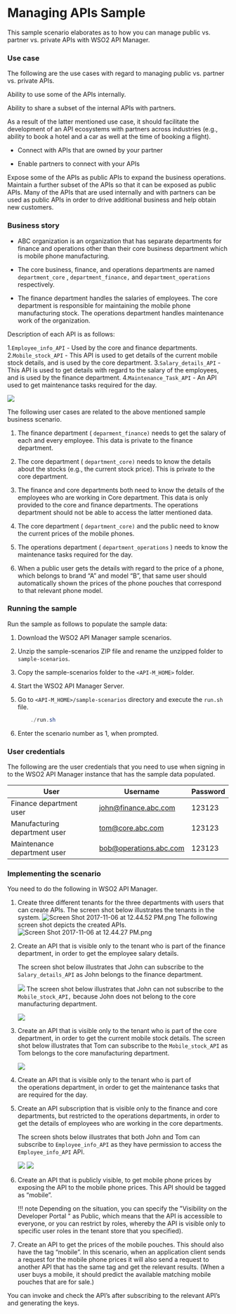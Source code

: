 # Managing APIs Sample

This sample scenario elaborates as to how you can manage public vs. partner vs. private APIs with WSO2 API Manager.

### Use case

The following are the use cases with regard to managing public vs. partner vs. private APIs.

Ability to use some of the APIs internally.

Ability to share a subset of the internal APIs with partners.

As a result of the latter mentioned use case, it should facilitate the development of an API ecosystems with partners across industries (e.g., ability to book a hotel and a car as well at the time of booking a flight).

-   Connect with APIs that are owned by your partner

-   Enable partners to connect with your APIs

Expose some of the APIs as public APIs to expand the business operations.
Maintain a further subset of the APIs so that it can be exposed as public APIs. Many of the APIs that are used internally and with partners can be used as public APIs in order to drive additional business and help obtain new customers.

### Business story

-   ABC organization is an organization that has separate departments for finance and operations other than their core business department which is mobile phone manufacturing.

-   The core business, finance, and operations departments are named `department_core` , `department_finance,` and `department_operations` respectively.

-   The finance department handles the salaries of employees. The core department is responsible for maintaining the mobile phone manufacturing stock. The operations department handles maintenance work of the organization.

Description of each API is as follows:

1.`Employee_info_API` - Used by the core and finance departments.
2.`Mobile_stock_API` - This API is used to get details of the current mobile stock details, and is used by the core department.
3.`Salary_details_API` - This API is used to get details with regard to the salary of the employees, and is used by the finance department.
4.`Maintenance_Task_API` - An API used to get maintenance tasks required for the day.

![](https://lh3.googleusercontent.com/TndW0UspSf-By5jSqI2icjTqGeMAz_OJ9IFH6Vpwi2sg-1wYGtRYo4dF8uPHaVdrnbF6THMbJGLmAGumZVcRs6DyqDg2Vbh6Ul3hQyhUxNp_I2D_bNQBK_mL_tFL5GeVy9ZOe6x1)

The following user cases are related to the above mentioned sample business scenario.

1.  The finance department ( `deparment_finance)` needs to get the salary of each and every employee. This data is private to the finance department.

2.  The core department ( `department_core)` needs to know the details about the stocks (e.g., the current stock price). This is private to the core department.

3.  The finance and core departments both need to know the details of the employees who are working in Core department. This data is only provided to the core and finance departments. The operations department should not be able to access the latter mentioned data.

4.  The core department ( `department_core)` and the public need to know the current prices of the mobile phones.

5.  The operations department ( `department_operations` ) needs to know the maintenance tasks required for the day.

6.  When a public user gets the details with regard to the price of a phone, which belongs to brand “A” and model “B”, that same user should automatically shown the prices of the phone pouches that correspond to that relevant phone model.

### Running the sample

Run the sample as follows to populate the sample data:

1.  Download the WSO2 API Manager sample scenarios.

2.  Unzip the sample-scenarios ZIP file and rename the unzipped folder to `sample-scenarios`.
3.  Copy the sample-scenarios folder to the `<API-M_HOME>` folder.
4.  Start the WSO2 API Manager Server.

5.  Go to `<API-M_HOME>/sample-scenarios` directory and execute the `run.sh` file.

    ``` java
        ./run.sh
    ```

6.  Enter the scenario number as 1, when prompted.

### User credentials

The following are the user credentials that you need to use when signing in to the WSO2 API Manager instance that has the sample data populated.

| User                          | Username               | Password |
|-------------------------------|------------------------|----------|
| Finance department user       | john@finance.abc.com   | 123123   |
| Manufacturing department user | tom@core.abc.com       | 123123   |
| Maintenance department user   | bob@operations.abc.com | 123123   |

### Implementing the scenario

You need to do the following in WSO2 API Manager.

1.  Create three different tenants for the three departments with users that can create APIs.
    The screen shot below illustrates the tenants in the system.
    ![Screen Shot 2017-11-06 at 12.44.52 PM.png](https://lh4.googleusercontent.com/oMiEmHvzB4_da7u73NFndYy9jX4kb-xPd9RGZTFvWDNELFgy3n6E5PucZGPdMLQ7g8XsB5g05JFPBAfWFqbnUjfbrkrO2vgrmWraM4QILWk20fwbcpCETr5GLi0aSPdtpDUjyL3Y)    The following screen shot depicts the created APIs.
    ![Screen Shot 2017-11-06 at 12.44.27 PM.png](https://lh5.googleusercontent.com/QP3OUsHtC5wzTRgm2NXF-xSWFDVO4P83D-e4o-7iCSK5QpkjTqbDubD0A8KB64veigzut2H1g0zU6yQ8NF6nlsUPw1GhuhmMCTLVmrDnRd5WwD3NiS4XLoj4DC9jtMyQr1VTuqQm)
2.  Create an API that is visible only to the tenant who is part of the finance department, in order to get the employee salary details.

    The screen shot below illustrates that John can subscribe to the `Salary_details_API` as John belongs to the finance department.

    ![](https://lh4.googleusercontent.com/qNWQwd8rGZtB60_-35Kvl-_pSbr6b1v-HV5xpNisC6hSmuhzwuxS7yqJ9nvGAmixiyG4yPQkKNq3-Vh8XLpWtCdCgvJLZxx-DHBwvQ2SS7DSokNedNQwAI7yqCgNeP7b0YElEs2R)
    The screen shot below illustrates that John can not subscribe to the `Mobile_stock_API,` because John does not belong to the core manufacturing department.

    ![](https://lh4.googleusercontent.com/4CJqeBTVFNIvpO4ru51Bmau4xKAQBfWUmSajJW9Q1lmakjliRN6CGqM42G8_s8LoIx15TL2Ik19PZEAKDpTlraD92lWzp2zka2L03wZ25p9A7lLJfqC5L0XNjXQPL94ZQmuZIiU5)

3.  Create an API that is visible only to the tenant who is part of the core department, in order to get the current mobile stock details.
    The screen shot below illustrates that Tom can subscribe to the `Mobile_stock_API` as Tom belongs to the core manufacturing department.

    ![](https://lh4.googleusercontent.com/OgzIm1qMm2rf3bMLOPDJvJoYUuYAUmOrYphz8kCEu_v4NVsJfq5pV8LGYH0VS7gSMQHT4SGhNWe0nxxdcTMfiw1ZG_dYxGk_AbuErshwZyitRBdgPK3Dd8TuECwSN7aHrVzbXbx0)

4.  Create an API that is visible only to the tenant who is part of the operations department, in order to get the maintenance tasks that are required for the day.

5.  Create an API subscription that is visible only to the finance and core departments, but restricted to the operations departments, in order to get the details of employees who are working in the core departments.

    The screen shots below illustrates that both John and Tom can subscribe to `Employee_info_API` as they have permission to access the `Employee_info_API` API.

    ![](https://lh4.googleusercontent.com/z_LemPELjVnLxEeUFnRE_k_4n_61f623W5CK40xM7pKr6eWXBhVl3l66f_GyhLDKSgz--c7TuZD9GiPJI_NnL2BLXItMl1sWEUk-L5W3L1HNjyJnPsDeB-dsK0AOgDO2M7ziCGSk)
    ![](https://lh4.googleusercontent.com/Zw-6MUwhd9t4TC1WZtuRyniG28Cz1W_R8y6329shKqdpnLqWI2CDyo2w5gkp451kxHiYrLcvLAMLOHol90pfSi6l6oVOInAVj_AObTJynbpYGF4fXUfvz6Xj4KSnmFHb0Uj11ef7)

6.  Create an API that is publicly visible, to get mobile phone prices by exposing the API to the mobile phone prices. This API should be tagged as “mobile”.

    !!! note
        Depending on the situation, you can specify the "Visibility on the Developer Portal " as Public, which means that the API is accessible to everyone, or you can restrict by roles, whereby the API is visible only to specific user roles in the tenant store that you specified).

7.  Create an API to get the prices of the mobile pouches. This should also have the tag “mobile”. In this scenario, when an application client sends a request for the mobile phone prices it will also send a request to another API that has the same tag and get the relevant results. (When a user buys a mobile, it should predict the available matching mobile pouches that are for sale.)

You can invoke and check the API’s after subscribing to the relevant API’s and generating the keys.
